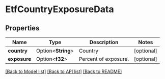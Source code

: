 # EtfCountryExposureData

## Properties

Name | Type | Description | Notes
------------ | ------------- | ------------- | -------------
**country** | Option<**String**> | Country | [optional]
**exposure** | Option<**f32**> | Percent of exposure. | [optional]

[[Back to Model list]](../README.md#documentation-for-models) [[Back to API list]](../README.md#documentation-for-api-endpoints) [[Back to README]](../README.md)


